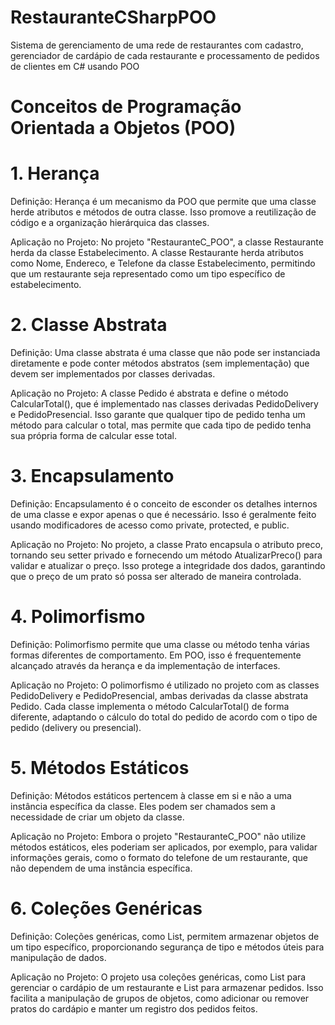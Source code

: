 # RestauranteCSharpPOO
Sistema de gerenciamento de uma rede de restaurantes com cadastro, gerenciador de cardápio de cada restaurante e processamento de pedidos de clientes em C# usando POO

# Conceitos de Programação Orientada a Objetos (POO)

# 1. Herança
Definição:
Herança é um mecanismo da POO que permite que uma classe herde atributos e métodos de outra classe. Isso promove a reutilização de código e a organização hierárquica das classes.

Aplicação no Projeto:
No projeto "RestauranteC_POO", a classe Restaurante herda da classe Estabelecimento. A classe Restaurante herda atributos como Nome, Endereco, e Telefone da classe Estabelecimento, permitindo que um restaurante seja representado como um tipo específico de estabelecimento.

# 2. Classe Abstrata
Definição:
Uma classe abstrata é uma classe que não pode ser instanciada diretamente e pode conter métodos abstratos (sem implementação) que devem ser implementados por classes derivadas.

Aplicação no Projeto:
A classe Pedido é abstrata e define o método CalcularTotal(), que é implementado nas classes derivadas PedidoDelivery e PedidoPresencial. Isso garante que qualquer tipo de pedido tenha um método para calcular o total, mas permite que cada tipo de pedido tenha sua própria forma de calcular esse total.

# 3. Encapsulamento
Definição:
Encapsulamento é o conceito de esconder os detalhes internos de uma classe e expor apenas o que é necessário. Isso é geralmente feito usando modificadores de acesso como private, protected, e public.

Aplicação no Projeto:
No projeto, a classe Prato encapsula o atributo preco, tornando seu setter privado e fornecendo um método AtualizarPreco() para validar e atualizar o preço. Isso protege a integridade dos dados, garantindo que o preço de um prato só possa ser alterado de maneira controlada.

# 4. Polimorfismo
Definição:
Polimorfismo permite que uma classe ou método tenha várias formas diferentes de comportamento. Em POO, isso é frequentemente alcançado através da herança e da implementação de interfaces.

Aplicação no Projeto:
O polimorfismo é utilizado no projeto com as classes PedidoDelivery e PedidoPresencial, ambas derivadas da classe abstrata Pedido. Cada classe implementa o método CalcularTotal() de forma diferente, adaptando o cálculo do total do pedido de acordo com o tipo de pedido (delivery ou presencial).

# 5. Métodos Estáticos
Definição:
Métodos estáticos pertencem à classe em si e não a uma instância específica da classe. Eles podem ser chamados sem a necessidade de criar um objeto da classe.

Aplicação no Projeto:
Embora o projeto "RestauranteC_POO" não utilize métodos estáticos, eles poderiam ser aplicados, por exemplo, para validar informações gerais, como o formato do telefone de um restaurante, que não dependem de uma instância específica.

# 6. Coleções Genéricas
Definição:
Coleções genéricas, como List<T>, permitem armazenar objetos de um tipo específico, proporcionando segurança de tipo e métodos úteis para manipulação de dados.

Aplicação no Projeto:
O projeto usa coleções genéricas, como List<Prato> para gerenciar o cardápio de um restaurante e List<Pedido> para armazenar pedidos. Isso facilita a manipulação de grupos de objetos, como adicionar ou remover pratos do cardápio e manter um registro dos pedidos feitos.
